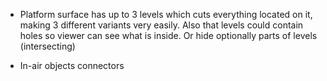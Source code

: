 * Platform surface has up to 3 levels which cuts everything located on it, making 3 different variants very easily. Also that levels could contain holes so viewer can see what is inside. Or hide optionally parts of levels (intersecting)

* In-air objects connectors
